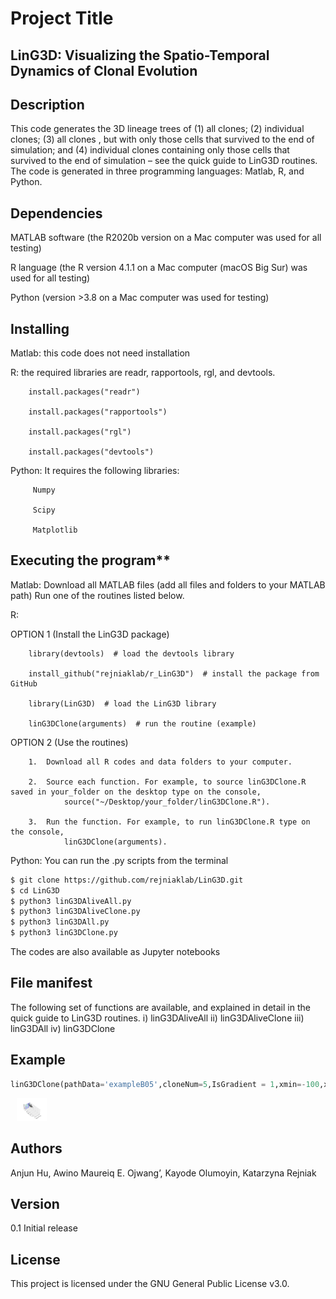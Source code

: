# Project Title

## LinG3D: Visualizing the Spatio-Temporal Dynamics of Clonal Evolution

## Description

This code generates the 3D lineage trees of (1) all clones; (2) individual clones; (3) all clones , but with only those cells that survived to the end of simulation; and (4) individual clones containing only those cells that survived to the end of simulation – see the quick guide to LinG3D routines. The code is generated in three programming languages: Matlab, R, and Python.

## Dependencies

MATLAB software (the R2020b version on a Mac computer was used for all testing)

R language (the R version 4.1.1 on a Mac computer (macOS Big Sur) was used for all testing)

Python (version >3.8 on a Mac computer was used for testing)

## Installing

Matlab: this code does not need installation

R: the required libraries are readr, rapportools, rgl, and devtools. 

        install.packages("readr")   

        install.packages("rapportools")
        
        install.packages("rgl")

        install.packages("devtools")
        
Python: It requires the following libraries:

         Numpy
        
         Scipy
         
         Matplotlib
         
## Executing the program**

Matlab: 
Download all MATLAB files (add all files and folders to your MATLAB path)
Run one of the routines listed below. 

R:

OPTION 1 (Install the LinG3D package)
   
        library(devtools)  # load the devtools library

        install_github("rejniaklab/r_LinG3D")  # install the package from GitHub

        library(LinG3D)  # load the LinG3D library

        linG3DClone(arguments)  # run the routine (example)

OPTION 2 (Use the routines)

        1.	Download all R codes and data folders to your computer.
        
        2.	Source each function. For example, to source linG3DClone.R saved in your_folder on the desktop type on the console,
                source("~/Desktop/your_folder/linG3DClone.R").
                
        3.	Run the function. For example, to run linG3DClone.R type on the console,
                linG3DClone(arguments).
                          
Python:
       You can run the .py scripts from the terminal

```bash
$ git clone https://github.com/rejniaklab/LinG3D.git
$ cd LinG3D
$ python3 linG3DAliveAll.py
$ python3 linG3DAliveClone.py
$ python3 linG3DAll.py
$ python3 linG3DClone.py
```

The codes are also available as Jupyter notebooks


## File manifest

The following set of functions are available, and explained in detail in the quick guide to LinG3D routines.
i)	linG3DAliveAll
ii)	linG3DAliveClone
iii)	linG3DAll
iv)	linG3DClone

## Example
    
```python
linG3DClone(pathData='exampleB05',cloneNum=5,IsGradient = 1,xmin=-100,xmax=100,ymin=-100,ymax=100,tmin=0,tmax=100000,fileStep = 2000,toPrint=1)
```

<div style="margin:2%";>  
    <img src="https://github.com/okayode/pyLinG3D/blob/okayode/exampleB05/fig_clones/tree_clone_5.jpg?raw=true"; alt="tree_clone_5"; width=10%;/>
</div>

## Authors

Anjun Hu,
Awino Maureiq E. Ojwang’,
Kayode Olumoyin,
Katarzyna Rejniak

## Version
0.1
Initial release

## License
This project is licensed under the GNU General Public License v3.0.
